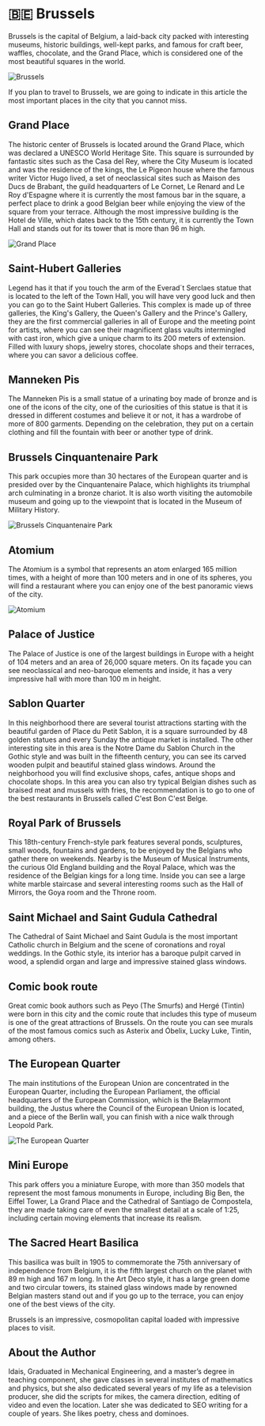 # 🇧🇪 Brussels

Brussels is the capital of Belgium, a laid-back city packed with interesting museums, historic buildings, well-kept parks, and famous for craft beer, waffles, chocolate, and the Grand Place, which is considered one of the most beautiful squares in the world.

![Brussels](_static/images/brussels/brussels.png)

If you plan to travel to Brussels, we are going to indicate in this article the most important places in the city that you cannot miss.

## Grand Place

The historic center of Brussels is located around the Grand Place, which was declared a UNESCO World Heritage Site. This square is surrounded by fantastic sites such as the Casa del Rey, where the City Museum is located and was the residence of the kings, the Le Pigeon house where the famous writer Victor Hugo lived, a set of neoclassical sites such as Maison des Ducs de Brabant, the guild headquarters of Le Cornet, Le Renard and Le Roy d'Espagne where it is currently the most famous bar in the square, a perfect place to drink a good Belgian beer while enjoying the view of the square from your terrace. Although the most impressive building is the Hotel de Ville, which dates back to the 15th century, it is currently the Town Hall and stands out for its tower that is more than 96 m high.

![Grand Place](_static/images/brussels/grand-place.png)

## Saint-Hubert Galleries

Legend has it that if you touch the arm of the Everad´t Serclaes statue that is located to the left of the Town Hall, you will have very good luck and then you can go to the Saint Hubert Galleries. This complex is made up of three galleries, the King's Gallery, the Queen's Gallery and the Prince's Gallery, they are the first commercial galleries in all of Europe and the meeting point for artists, where you can see their magnificent glass vaults intermingled with cast iron, which give a unique charm to its 200 meters of extension. Filled with luxury shops, jewelry stores, chocolate shops and their terraces, where you can savor a delicious coffee.

## Manneken Pis

The Manneken Pis is a small statue of a urinating boy made of bronze and is one of the icons of the city, one of the curiosities of this statue is that it is dressed in different costumes and believe it or not, it has a wardrobe of more of 800 garments. Depending on the celebration, they put on a certain clothing and fill the fountain with beer or another type of drink.

## Brussels Cinquantenaire Park

This park occupies more than 30 hectares of the European quarter and is presided over by the Cinquantenaire Palace, which highlights its triumphal arch culminating in a bronze chariot. It is also worth visiting the automobile museum and going up to the viewpoint that is located in the Museum of Military History.

![Brussels Cinquantenaire Park](_static/images/brussels/brussels-cinquantenaire-park.png)

## Atomium

The Atomium is a symbol that represents an atom enlarged 165 million times, with a height of more than 100 meters and in one of its spheres, you will find a restaurant where you can enjoy one of the best panoramic views of the city.

![Atomium](_static/images/brussels/atomium.png)

## Palace of Justice

The Palace of Justice is one of the largest buildings in Europe with a height of 104 meters and an area of 26,000 square meters. On its façade you can see neoclassical and neo-baroque elements and inside, it has a very impressive hall with more than 100 m in height.

## Sablon Quarter

In this neighborhood there are several tourist attractions starting with the beautiful garden of Place du Petit Sablon, it is a square surrounded by 48 golden statues and every Sunday the antique market is installed. The other interesting site in this area is the Notre Dame du Sablon Church in the Gothic style and was built in the fifteenth century, you can see its carved wooden pulpit and beautiful stained glass windows. Around the neighborhood you will find exclusive shops, cafes, antique shops and chocolate shops.
In this area you can also try typical Belgian dishes such as braised meat and mussels with fries, the recommendation is to go to one of the best restaurants in Brussels called C'est Bon C'est Belge.

## Royal Park of Brussels

This 18th-century French-style park features several ponds, sculptures, small woods, fountains and gardens, to be enjoyed by the Belgians who gather there on weekends. Nearby is the Museum of Musical Instruments, the curious Old England building and the Royal Palace, which was the residence of the Belgian kings for a long time. Inside you can see a large white marble staircase and several interesting rooms such as the Hall of Mirrors, the Goya room and the Throne room.

## Saint Michael and Saint Gudula Cathedral

The Cathedral of Saint Michael and Saint Gudula is the most important Catholic church in Belgium and the scene of coronations and royal weddings. In the Gothic style, its interior has a baroque pulpit carved in wood, a splendid organ and large and impressive stained glass windows.

## Comic book route

Great comic book authors such as Peyo (The Smurfs) and Hergé (Tintin) were born in this city and the comic route that includes this type of museum is one of the great attractions of Brussels. On the route you can see murals of the most famous comics such as Asterix and Óbelix, Lucky Luke, Tintin, among others.

## The European Quarter

The main institutions of the European Union are concentrated in the European Quarter, including the European Parliament, the official headquarters of the European Commission, which is the Belayrmont building, the Justus where the Council of the European Union is located, and a piece of the Berlin wall, you can finish with a nice walk through Leopold Park.

![The European Quarter](_static/images/brussels/the-european-quarter.png)

## Mini Europe

This park offers you a miniature Europe, with more than 350 models that represent the most famous monuments in Europe, including Big Ben, the Eiffel Tower, La Grand Place and the Cathedral of Santiago de Compostela, they are made taking care of even the smallest detail at a scale of 1:25, including certain moving elements that increase its realism.

## The Sacred Heart Basilica

This basilica was built in 1905 to commemorate the 75th anniversary of independence from Belgium, it is the fifth largest church on the planet with 89 m high and 167 m long. In the Art Deco style, it has a large green dome and two circular towers, its stained glass windows made by renowned Belgian masters stand out and if you go up to the terrace, you can enjoy one of the best views of the city.

Brussels is an impressive, cosmopolitan capital loaded with impressive places to visit.

## About the Author

Idais, Graduated in Mechanical Engineering, and a master’s degree in teaching component, she gave classes in several institutes of mathematics and physics, but she also dedicated several years of my life as a television producer, she did the scripts for mikes, the camera direction, editing of video and even the location. Later she was dedicated to SEO writing for a couple of years. She likes poetry, chess and dominoes.

